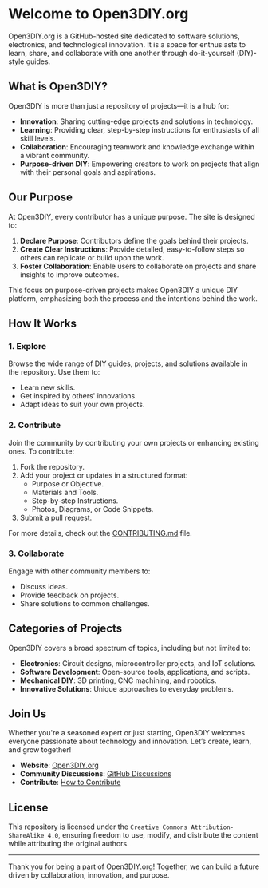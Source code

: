 # Welcome to Open3DIY.org

Open3DIY.org is a GitHub-hosted site dedicated to software solutions, electronics, and technological innovation. It is a space for enthusiasts to learn, share, and collaborate with one another through do-it-yourself (DIY)-style guides.

## What is Open3DIY?

Open3DIY is more than just a repository of projects—it is a hub for:

- **Innovation**: Sharing cutting-edge projects and solutions in technology.
- **Learning**: Providing clear, step-by-step instructions for enthusiasts of all skill levels.
- **Collaboration**: Encouraging teamwork and knowledge exchange within a vibrant community.
- **Purpose-driven DIY**: Empowering creators to work on projects that align with their personal goals and aspirations.

## Our Purpose

At Open3DIY, every contributor has a unique purpose. The site is designed to:

1. **Declare Purpose**: Contributors define the goals behind their projects.
2. **Create Clear Instructions**: Provide detailed, easy-to-follow steps so others can replicate or build upon the work.
3. **Foster Collaboration**: Enable users to collaborate on projects and share insights to improve outcomes.

This focus on purpose-driven projects makes Open3DIY a unique DIY platform, emphasizing both the process and the intentions behind the work.

## How It Works

### 1. Explore

Browse the wide range of DIY guides, projects, and solutions available in the repository. Use them to:

- Learn new skills.
- Get inspired by others' innovations.
- Adapt ideas to suit your own projects.

### 2. Contribute

Join the community by contributing your own projects or enhancing existing ones. To contribute:

1. Fork the repository.
2. Add your project or updates in a structured format:
   - Purpose or Objective.
   - Materials and Tools.
   - Step-by-step Instructions.
   - Photos, Diagrams, or Code Snippets.
3. Submit a pull request.

For more details, check out the [CONTRIBUTING.md](CONTRIBUTING.md) file.

### 3. Collaborate

Engage with other community members to:

- Discuss ideas.
- Provide feedback on projects.
- Share solutions to common challenges.

## Categories of Projects

Open3DIY covers a broad spectrum of topics, including but not limited to:

- **Electronics**: Circuit designs, microcontroller projects, and IoT solutions.
- **Software Development**: Open-source tools, applications, and scripts.
- **Mechanical DIY**: 3D printing, CNC machining, and robotics.
- **Innovative Solutions**: Unique approaches to everyday problems.


## Join Us

Whether you're a seasoned expert or just starting, Open3DIY welcomes everyone passionate about technology and innovation. Let’s create, learn, and grow together!

- **Website**: [Open3DIY.org](https://org.open3diy.org/)
- **Community Discussions**: [GitHub Discussions](https://github.com/orgs/open3diy/discussions)
- **Contribute**: [How to Contribute](CONTRIBUTING.md)

## License

This repository is licensed under the `Creative Commons Attribution-ShareAlike 4.0`, ensuring freedom to use, modify, and distribute the content while attributing the original authors.

---

Thank you for being a part of Open3DIY.org! Together, we can build a future driven by collaboration, innovation, and purpose.
